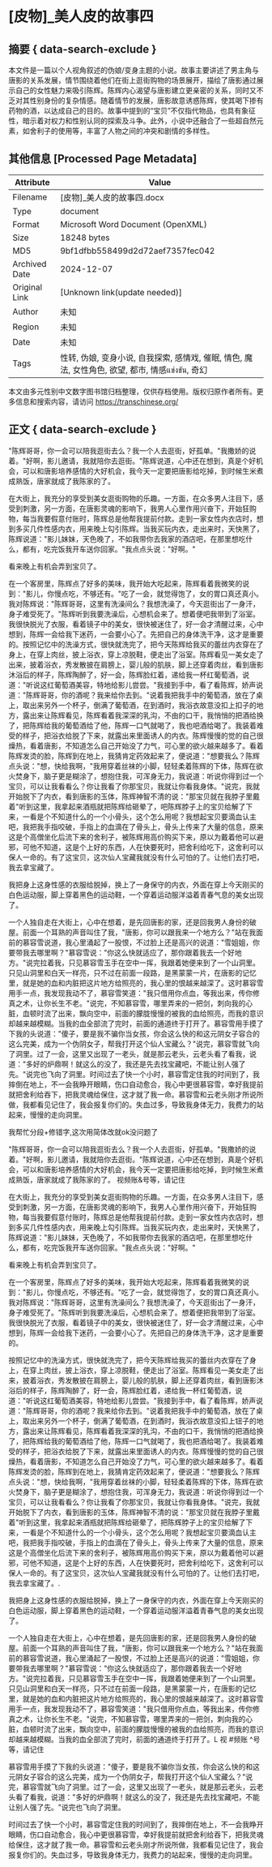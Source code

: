# [皮物]_美人皮的故事四



## 摘要  { data-search-exclude }

<!-- tcd_abstract -->
本文件是一篇以个人视角叙述的伪娘/变身主题的小说。故事主要讲述了男主角与唐影的关系发展，情节围绕着他们在街上逛街购物的场景展开，描绘了唐影通过展示自己的女性魅力来吸引陈辉。陈辉内心渴望与唐影建立更亲密的关系，同时又不乏对其性别身份的复杂情感。随着情节的发展，唐影故意诱惑陈辉，使其喝下掺有药物的酒，以达成自己的目的。故事中提到的“宝贝”不仅指代物品，也具有象征性，暗示着对权力和性别认同的探索及斗争。此外，小说中还融合了一些超自然元素，如舍利子的使用等，丰富了人物之间的冲突和剧情的多样性。

<!-- tcd_abstract_end -->

## 其他信息 [Processed Page Metadata]

| Attribute       | Value                                  |
|-----------------|----------------------------------------|
| Filename        | [皮物]_美人皮的故事四.docx                             |
| Type            | document                                 |
| Format          | Microsoft Word Document (OpenXML)                               |
| Size            | 18248 bytes                           |
| MD5             | 9bf1dfbb558499d2d72aef7357fec042                                  |
| Archived Date   | 2024-12-07                             |
| Original Link   | [Unknown link(update needed)]                         |
| Author          | 未知                               |
| Region          | 未知                               |
| Date            | 未知                                 |
| Tags            | 性转, 伪娘, 变身小说, 自我探索, 感情戏, 催眠, 情色, 魔法, 女性角色, 欲望, 都市, 情感แข่งขัน, 奇幻                                 |

本文由多元性别中文数字图书馆归档整理，仅供存档使用。版权归原作者所有。更多信息和搜索内容，请访问 <https://transchinese.org/>


## 正文 { data-search-exclude }

<!-- tcd_main_text -->
"陈辉哥哥，你一会可以陪我逛街去么？我一个人去逛街，好孤单。"我撒娇的说着。"好啊，影儿邀请，我就陪你去逛街。"陈辉说道，心中还在想到，真是个好机会，可以和唐影培养感情的大好机会，我今天一定要把唐影给吃掉，到时候生米煮成熟饭，唐家就成了我陈家的了。

在大街上，我充分的享受到美女逛街购物的乐趣。一方面，在众多男人注目下，感受到刺激，另一方面，在唐影灵魂的影响下，我男人心里作用兴奋下，开始狂购物，每当我要假意付账时，陈辉总是他帮我提前付款。走到一家女性内衣店时，想到多买几件性感内衣，用来晚上勾引陈辉。当我买玩内衣，走出来时，天快黑了，陈辉说道："影儿妹妹，天色晚了，不如我带你去我家的酒店吧，在那里想吃什么，都有，吃完饭我开车送你回家。"我点点头说："好啊。"

看来晚上有机会弄到宝贝了。

在一个客房里，陈辉点了好多的美味，我开始大吃起来，陈辉看着我微笑的说到："影儿，你慢点吃，不够还有。"吃了一会，就觉得饱了，女的胃口真还真小。我对陈辉说："陈辉哥哥，这里有洗澡间么？我想洗澡了，今天逛街出了一身汗，身子难受死了。"陈辉听到我要洗澡后，心想机会来了。想着便吧我带到了浴室。我很快脱光了衣服，看着镜子中的美女，很快被迷住了，好一会才清醒过来，心中想到，陈辉一会给我下迷药，一会要小心了。先把自己的身体洗干净，这才是重要的。按照记忆中的洗澡方式，很快就洗完了，把今天陈辉给我买的蕾丝内衣穿在了身上，在穿上肉丝，披上浴衣，穿上凉脱鞋，便走出了浴室。陈辉看见一美女走了出来，披着浴衣，秀发散披在肩膀上，婴儿般的肌肤，脚上还穿着肉丝，看到唐影沐浴后的样子，陈辉陶醉了，好一会，陈辉脸红着，递给我一杯红葡萄酒，说道："听说这红葡萄酒美容，特地给影儿尝尝。"我接到手中，看了看陈辉，娇声说道："陈辉哥哥，你的酒呢？我来给你去到。"说着我把我手中的葡萄酒，放在了桌上，取出来另外一个杯子，倒满了葡萄酒，在到酒时，我浴衣故意没扣上扣子的地方，露出来让陈辉看见，陈辉看着我深深的乳沟，不由的口干，我悄悄的把酒给换了，把陈辉给我的葡萄酒给了他，陈辉一口气就喝了，我也吧酒给喝了。我装着难受的样子，把浴衣给脱了下来，就露出来里面诱人的内衣。陈辉慢慢的觉的自己很燥热，看着唐影，不知道怎么自己开始没了力气，可心里的欲火越来越多了。看着陈辉发烫的脸，陈辉到在地上，我猜肯定药效起来了，便说道："想要我么？陈辉点头说："想，快给我啊，"我用穿着丝袜的小脚，轻轻柔着陈辉的下体，陈辉在欲火焚身下，脑子更是糊涂了，想抱住我，可浑身无力，我说道：听说你得到过一个宝贝，可以让我看看么？你让我看了你那宝贝，我就让你看我身体。"说完，我就开始脱下了内衣，看到唐影的玉体，陈辉神智不清的说："那宝贝就在我脖子里戴着"听到这里，我拿起来酒瓶就把陈辉给砸晕了，吧陈辉脖子上的宝贝给解了下来，一看是个不知道什么的一个小骨头，这个怎么用呢？我想起宝贝要滴血认主吧，我把我手指咬破，手指上的血滴在了骨头上，骨头上传来了大量的信息，原来这是个高僧坐化后流下来的舍利子，被陈辉用高价购买下来，原以为戴着他可以避邪，可他不知道，这是个上好的东西，人在快要死时，把舍利给吃下，这舍利可以保人一命的。有了这宝贝，这次仙人宝藏我就没有什么可怕的了。让他们去打吧，我去拿宝藏了。

我把身上这身性感的衣服给脱掉，换上了一身保守的内衣，外面在穿上今天刚买的白色运动服，脚上穿着黑色的运动鞋，一个穿着运动服洋溢着青春气息的美女出现了。

一个人独自走在大街上，心中在想着，是先回唐影的家，还是回我男人身份的破屋。前面一个耳熟的声音叫住了我，"唐影，你可以跟我来一个地方么？"站在我面前的慕容雪说道，我心里涌起了一股恨，不过脸上还是高兴的说道："雪姐姐，你要带我去哪里啊？"慕容雪说："你这么快就适应了，那你跟着我去一个好地方。"说完拉着我，只见慕容雪玉手在空中一挥，我跟着她便来到了一个山洞里。只见山洞里和白天一样亮，只不过在前面一段路，是黑蒙蒙一片，在唐影的记忆里，就是她的血和内脏把这片地方给照亮的，我心里的恨越来越深了。这时慕容雪用手一点，我发现我动不了，慕容雪笑道："我只借用你点血，等我出来，传你修真之术，让你长生不老。"说完，不知慕容雪，哪里弄来的一把剑，刺向我的心脏，血顿时流了出来，飘向空中，前面的朦胧慢慢的被我的血给照亮，而我的意识却越来越模糊。当我的血全部流了完时，前面的通道终于打开了。慕容雪用手摸了下我的头说道："傻子，要是我不骗你当女孩，你会这么快的和这元阴女子容合的这么完美，成为一个伪阴女子，帮我打开这个仙人宝藏么？"说完，慕容雪就飞向了洞里。过了一会，这里又出现了一老头，就是那云老头，云老头看了看我，说道："多好的炉鼎啊！就这么的没了，我还是先去找宝藏吧，不能让别人强了先。"说完也飞向了洞里。时间过去了快一个小时，慕容雪定住我的时间到了，我摔倒在地上，不一会我睁开眼睛，伤口自动愈合，我心中更很慕容雪，幸好我提前就把舍利给吞下，把我灵魂给保住，这才就了我一命。慕容雪和云老头刚才所说所做，我都看见记住了，我会报复你们的。失血过多，导致我身体无力，我费力的站起来，慢慢的走向洞里。

我帮忙分段+修错字,这次用简体改就ok没问题了

"陈辉哥哥，你一会可以陪我逛街去么？我一个人去逛街，好孤单。"我撒娇的说着。"好啊，影儿邀请，我就陪你去逛街。"陈辉说道，心中还在想到，真是个好机会，可以和唐影培养感情的大好机会，我今天一定要把唐影给吃掉，到时候生米煮成熟饭，唐家就成了我陈家的了。 视频账&号等，请记住

在大街上，我充分的享受到美女逛街购物的乐趣。一方面，在众多男人注目下，感受到刺激，另一方面，在唐影灵魂的影响下，我男人心里作用兴奋下，开始狂购物，每当我要假意付账时，陈辉总是他帮我提前付款。走到一家女性内衣店时，想到多买几件性感内衣，用来晚上勾引陈辉。当我买玩内衣，走出来时，天快黑了，陈辉说道："影儿妹妹，天色晚了，不如我带你去我家的酒店吧，在那里想吃什么，都有，吃完饭我开车送你回家。"我点点头说："好啊。"

看来晚上有机会弄到宝贝了。

在一个客房里，陈辉点了好多的美味，我开始大吃起来，陈辉看着我微笑的说到："影儿，你慢点吃，不够还有。"吃了一会，就觉得饱了，女的胃口真还真小。我对陈辉说："陈辉哥哥，这里有洗澡间么？我想洗澡了，今天逛街出了一身汗，身子难受死了。"陈辉听到我要洗澡后，心想机会来了。想着便把我带到了浴室。我很快脱光了衣服，看着镜子中的美女，很快被迷住了，好一会才清醒过来，心中想到，陈辉一会给我下迷药，一会要小心了。先把自己的身体洗干净，这才是重要的。

按照记忆中的洗澡方式，很快就洗完了，把今天陈辉给我买的蕾丝内衣穿在了身上，在穿上肉丝，披上浴衣，穿上凉脱鞋，便走出了浴室。陈辉看见一美女走了出来，披着浴衣，秀发散披在肩膀上，婴儿般的肌肤，脚上还穿着肉丝，看到唐影沐浴后的样子，陈辉陶醉了，好一会，陈辉脸红着，递给我一杯红葡萄酒，说道："听说这红葡萄酒美容，特地给影儿尝尝。"我接到手中，看了看陈辉，娇声说道："陈辉哥哥，你的酒呢？我来给你去到。"说着我把我手中的葡萄酒，放在了桌上，取出来另外一个杯子，倒满了葡萄酒，在到酒时，我浴衣故意没扣上钮子的地方，露出来让陈辉看见，陈辉看着我深深的乳沟，不由的口干，我悄悄的把酒给换了，把陈辉给我的葡萄酒给了他，陈辉一口气就喝了，我也把酒给喝了。我装着难受的样子，把浴衣给脱了下来，就露出来里面诱人的内衣。陈辉慢慢的觉的自己很燥热，看着唐影，不知道怎么自己开始没了力气，可心里的欲火越来越多了。看着陈辉发烫的脸，陈辉到在地上，我猜肯定药效起来了，便说道："想要我么？陈辉点头说："想，快给我啊，"我用穿着丝袜的小脚，轻轻柔着陈辉的下体，陈辉在欲火焚身下，脑子更是糊涂了，想抱住我，可浑身无力，我说道：听说你得到过一个宝贝，可以让我看看么？你让我看了你那宝贝，我就让你看我身体。"说完，我就开始脱下了内衣，看到唐影的玉体，陈辉神智不清的说："那宝贝就在我脖子里戴着"听到这里，我拿起来酒瓶就把陈辉给砸晕了，把陈辉脖子上的宝贝给解了下来，一看是个不知道什么的一个小骨头，这个怎么用呢？我想起宝贝要滴血认主吧，我把我手指咬破，手指上的血滴在了骨头上，骨头上传来了大量的信息，原来这是个高僧坐化后流下来的舍利子，被陈辉用高价购买下来，原以为戴着他可以避邪，可他不知道，这是个上好的东西，人在快要死时，把舍利给吃下，这舍利可以保人一命的。有了这宝贝，这次仙人宝藏我就没有什么可怕的了。让他们去打吧，我去拿宝藏了。.

我把身上这身性感的衣服给脱掉，换上了一身保守的内衣，外面在穿上今天刚买的白色运动服，脚上穿着黑色的运动鞋，一个穿着运动服洋溢着青春气息的美女出现了。

一个人独自走在大街上，心中在想着，是先回唐影的家，还是回我男人身份的破屋。前面一个耳熟的声音叫住了我，"唐影，你可以跟我来一个地方么？"站在我面前的慕容雪说道，我心里涌起了一股恨，不过脸上还是高兴的说道："雪姐姐，你要带我去哪里啊？"慕容雪说："你这么快就适应了，那你跟着我去一个好地方。"说完拉着我，只见慕容雪玉手在空中一挥，我跟着她便来到了一个山洞里。只见山洞里和白天一样亮，只不过在前面一段路，是黑蒙蒙一片，在唐影的记忆里，就是她的血和内脏把这片地方给照亮的，我心里的恨越来越深了。这时慕容雪用手一点，我发现我动不了，慕容雪笑道："我只借用你点血，等我出来，传你修真之术，让你长生不老。"说完，不知慕容雪，哪里弄来的一把剑，刺向我的心脏，血顿时流了出来，飘向空中，前面的朦胧慢慢的被我的血给照亮，而我的意识却越来越模糊。当我的血全部流了完时，前面的通道终于打开了。L 视 #频账 ^号等，请记住

慕容雪用手摸了下我的头说道："傻子，要是我不骗你当女孩，你会这么快的和这元阴女子容合的这么完美，成为一个伪阴女子，帮我打开这个仙人宝藏么？"说完，慕容雪就飞向了洞里。过了一会，这里又出现了一老头，就是那云老头，云老头看了看我，说道："多好的炉鼎啊！就这么的没了，我还是先去找宝藏吧，不能让别人强了先。"说完也飞向了洞里。

时间过去了快一个小时，慕容雪定住我的时间到了，我摔倒在地上，不一会我睁开眼睛，伤口自动愈合，我心中更很慕容雪，幸好我提前就把舍利给吞下，把我灵魂给保住，这才就了我一命。慕容雪和云老头刚才所说所做，我都看见记住了，我会报复你们的。失血过多，导致我身体无力，我费力的站起来，慢慢的走向洞里。
<!-- tcd_main_text_end -->

